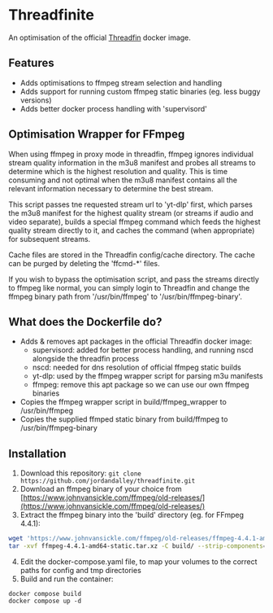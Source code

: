 # Threadfinite
An optimisation of the official [Threadfin](https://github.com/Threadfin/Threadfin) docker image.

## Features

- Adds optimisations to ffmpeg stream selection and handling
- Adds support for running custom ffmpeg static binaries (eg. less buggy versions)
- Adds better docker process handling with 'supervisord'

## Optimisation Wrapper for FFmpeg

When using ffmpeg in proxy mode in threadfin, ffmpeg ignores individual stream quality information in the m3u8 manifest and probes all streams to determine which is the highest resolution and quality. This is time consuming and not optimal when the m3u8 manifest contains all the relevant information necessary to determine the best stream.

This script passes tne requested stream url to 'yt-dlp' first, which parses the m3u8 manifest for the highest quality stream (or streams if audio and video separate), builds a special ffmpeg command which feeds the highest quality stream directly to it, and caches the command (when appropriate) for subsequent streams.

Cache files are stored in the Threadfin config/cache directory. The cache can be purged by deleting the 'ffcmd-*' files.

If you wish to bypass the optimisation script, and pass the streams directly to ffmpeg like normal, you can simply login to Threadfin and change the ffmpeg binary path from '/usr/bin/ffmpeg' to '/usr/bin/ffmpeg-binary'.

## What does the Dockerfile do?

- Adds & removes apt packages in the official Threadfin docker image:
  - supervisord: added for better process handling, and running nscd alongside the threadfin process
  - nscd: needed for dns resolution of official ffmpeg static builds
  - yt-dlp: used by the ffmpeg wrapper script for parsing m3u manifests
  - ffmpeg: remove this apt package so we can use our own ffmpeg binaries
- Copies the ffmpeg wrapper script in build/ffmpeg_wrapper to /usr/bin/ffmpeg
- Copies the supplied ffmped static binary from build/ffmpeg to /usr/bin/ffmpeg-binary

## Installation

1. Download this repository: ```git clone https://github.com/jordandalley/threadfinite.git```
3. Download an ffmpeg binary of your choice from [https://www.johnvansickle.com/ffmpeg/old-releases/](https://www.johnvansickle.com/ffmpeg/old-releases/)
4. Extract the ffmpeg binary into the 'build' directory (eg. for FFmpeg 4.4.1):
```bash
wget 'https://www.johnvansickle.com/ffmpeg/old-releases/ffmpeg-4.4.1-amd64-static.tar.xz'
tar -xvf ffmpeg-4.4.1-amd64-static.tar.xz -C build/ --strip-components=1 --wildcards '*/ffmpeg'
```
4. Edit the docker-compose.yaml file, to map your volumes to the correct paths for config and tmp directories
5. Build and run the container:
```
docker compose build
docker compose up -d
```
